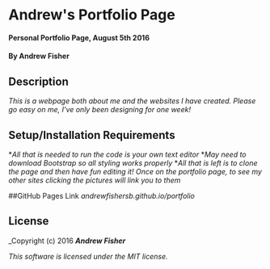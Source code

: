 # Andrew's Portfolio Page

#### Personal Portfolio Page, August 5th 2016

#### By Andrew Fisher

## Description

_This is a webpage both about me and the websites I have created. Please go easy on me, I've only been designing for one week!_

## Setup/Installation Requirements

  *_All that is needed to run the code is your own text editor_
  *_May need to download Bootstrap so all styling works properly_
  *_All that is left is to clone the page and then have fun editing it!_
  *_Once on the portfolio page, to see my other sites clicking the pictures will link you to them_*

##GitHub Pages Link
_andrewfishersb.github.io/portfolio_

## License

_Copyright (c) 2016 **_Andrew Fisher_**

_This software is licensed under the MIT license._
